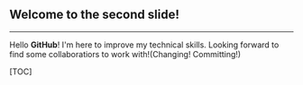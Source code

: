 ## Welcome to the second slide!

---

Hello **GitHub**! I'm here to improve my technical skills. Looking forward to find some collaboratiors to work with!(Changing! Committing!)

[TOC]
